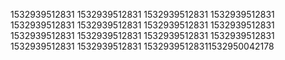 1532939512831
1532939512831
1532939512831
1532939512831
1532939512831
1532939512831
1532939512831
1532939512831
1532939512831
1532939512831
1532939512831
1532939512831
1532939512831
1532939512831
15329395128311532950042178